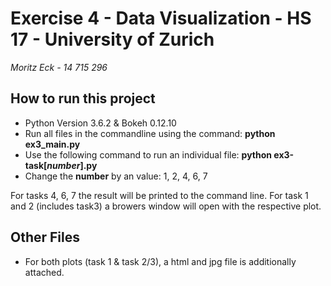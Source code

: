 # Exercise 4 - Data Visualization - HS 17 - University of Zurich

 _Moritz Eck - 14 715 296_

## How to run this project

* Python Version 3.6.2 & Bokeh 0.12.10
* Run all files in the commandline using the command:  __python ex3_main.py__
* Use the following command to run an individual file: __python ex3-task[_number_].py__
* Change the __number__ by an value: 1, 2, 4, 6, 7

For tasks 4, 6, 7 the result will be printed to the command line.
For task 1 and 2 (includes task3) a browers window will open with the respective plot.

## Other Files

* For both plots (task 1 & task 2/3), a html and jpg file is additionally attached.